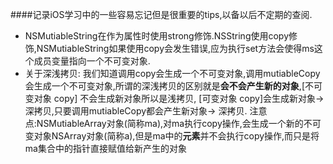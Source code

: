 ####记录iOS学习中的一些容易忘记但是很重要的tips,以备以后不定期的查阅.
* NSMutiableString在作为属性时使用strong修饰.NSString使用copy修饰,NSMutiableString如果使用copy会发生错误,应为执行set方法会使得ms这个成员变量指向一个不可变对象.
* 关于深浅拷贝: 我们知道调用copy会生成一个不可变对象,调用mutiableCopy会生成一个不可变对象,所谓的深浅拷贝的区别就是**会不会产生新的对象**,[不可变对象 copy] 不会生成新对象所以是浅拷贝, [可变对象 copy]会生成新对象->深拷贝,只要调用mutiableCopy都会产生新对象-> 深拷贝.
注意点:NSMutiableArray对象(简称ma),对ma执行copy操作,会生成一个新的不可变对象NSArray对象(简称a),但是ma中的**元素**并不会执行copy操作,而只是将ma集合中的指针直接赋值给新产生的对象

